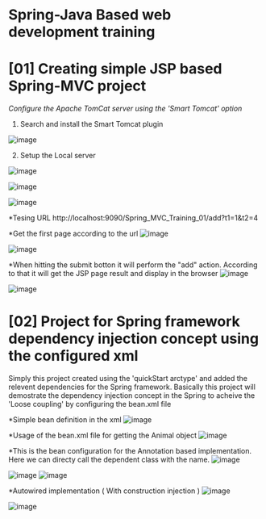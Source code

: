 # Spring-Java Based web development training

# [01] Creating simple JSP based Spring-MVC project  
*Configure the Apache TomCat server using the 'Smart Tomcat' option*
  1. Search and install the Smart Tomcat plugin
  
  ![image](https://user-images.githubusercontent.com/19968541/134178554-c90a6ff1-2b2f-4617-9b8a-e22804cf18a2.png)
  
  2. Setup the Local server

  ![image](https://user-images.githubusercontent.com/19968541/134178941-466d0bab-5b9b-4e93-bd25-86a89aff1d35.png)
  
  ![image](https://user-images.githubusercontent.com/19968541/134179053-98a75a99-7ce3-461e-bbed-1ce65486f756.png)

  ![image](https://user-images.githubusercontent.com/19968541/134182714-57e7a0e9-c0cd-4923-b740-e1dbdfb34772.png)

  
*Tesing URL
  http://localhost:9090/Spring_MVC_Training_01/add?t1=1&t2=4
  


*Get the first page according to the url
![image](https://user-images.githubusercontent.com/19968541/136645567-967eefc3-c861-4098-9509-86861ea5031c.png)

![image](https://user-images.githubusercontent.com/19968541/136645643-dd92ab30-3e60-46e1-8997-264ad96e1e5f.png)


*When hitting the submit botton it will perform the "add" action. According to that it will get the JSP page result and display in the browser
![image](https://user-images.githubusercontent.com/19968541/136645617-f49df5b4-ff68-4ce0-b851-4043a1a4ae50.png)

![image](https://user-images.githubusercontent.com/19968541/136645628-3e64c630-0eca-49b7-bf91-1c32ac88a19e.png)


# [02] Project for Spring framework dependency injection concept using the configured xml 

Simply this project created using the 'quickStart arctype' and added the relevent dependencies for the Spring framework.
Basically this project will demostrate the dependency injection concept in the Spring to acheive the 'Loose coupling' by 
configuring the bean.xml file

*Simple bean definition in the xml
![image](https://user-images.githubusercontent.com/19968541/137922117-d80b204f-5b3c-4fa5-b9fa-01d5ed88f92a.png)

*Usage of the bean.xml file for getting the Animal object
![image](https://user-images.githubusercontent.com/19968541/137922534-bc755afd-ac70-468c-add0-357a2d2a424a.png)

*This is the bean configuration for the Annotation based implementation. Here we can directy call the dependent class with the name.
![image](https://user-images.githubusercontent.com/19968541/137922762-04c4bcba-a48e-4a2c-9048-9181103d6795.png)


![image](https://user-images.githubusercontent.com/19968541/137923247-b6c2636b-5d12-494c-8fd2-28d80efd53e1.png)
![image](https://user-images.githubusercontent.com/19968541/137923327-4339bfd7-171f-4624-9487-f03f09d180c9.png)

*Autowired implementation ( With construction injection )
![image](https://user-images.githubusercontent.com/19968541/137923622-6b9bdb55-ff5c-4fda-a9fe-bc935ef1b753.png)

![image](https://user-images.githubusercontent.com/19968541/137923759-5b3426cb-75c0-40fd-b5d9-be0a6443349a.png)






